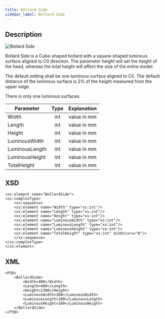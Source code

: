 ```yaml
---
title: Bollard Side
sidebar_label: Bollard Side
---
```


## Description

![Bollard Side](/img/docs/geometry/parametric/BollardSide.webp)

Bollard Side is a Cube-shaped bollard with a square-shaped luminous surface aligned to C0 direction. The parameter height will set the height of the head, whereas the total height will affect the size of the entire model.

The default setting shall be one luminous surface aligned to C0. The default distance of the luminous surface is 2% of the height measured from the upper edge.

There is only one luminous surfaces.

| Parameter      | Type | Explanation |
| -------------- | :--: | :---------: |
| Width          | int  | value in mm |
| Length         | int  | value in mm |
| Height         | int  | value in mm |
| LuminousWidth  | int  | value in mm |
| LuminousLength | int  | value in mm |
| LuminousHeight | int  | value in mm |
| TotalHeight    | int  | value in mm |

## XSD

    <xs:element name="BollardSide">
    <xs:complexType>
    	<xs:sequence>
    	<xs:element name="Width" type="xs:int"/>
    	<xs:element name="Length" type="xs:int"/>
    	<xs:element name="Height" type="xs:int"/>
    	<xs:element name="LuminousWidth" type="xs:int"/>
    	<xs:element name="LuminousLength" type="xs:int"/>
    	<xs:element name="LuminousHeight" type="xs:int"/>
    	<xs:element name="TotalHeight" type="xs:int" minOccurs="0"/>
    	</xs:sequence>
    </xs:complexType>
    </xs:element>

## XML

    <P3D>
    	<BollardSide>
    		<Width>400</Width>
    		<Length>400</Length>
    		<Height>1300</Height>
    		<LuminousWidth>300</LuminousWidth>
    		<LuminousLength>100</LuminousLength>
    		<LuminousHeight>100</LuminousHeight>
    	</BollardSide>
    </P3D>
